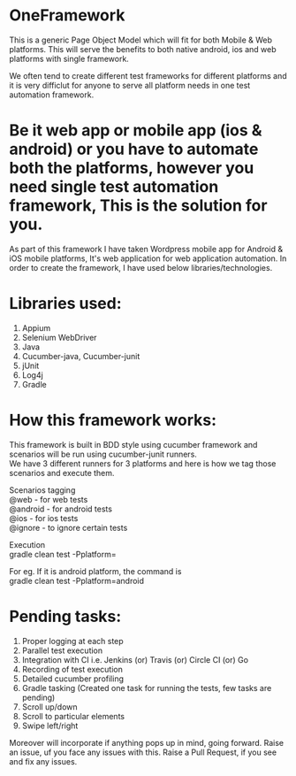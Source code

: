 # OneFramework
This is a generic Page Object Model which will fit for both Mobile & Web platforms.
This will serve the benefits to both native android, ios and web platforms with single framework.

We often tend to create different test frameworks for different platforms and it is very difficlut for anyone to serve all platform needs in one test automation framework.

# Be it web app or mobile app (ios & android) or you have to automate both the platforms, however you need single test automation framework, This is the solution for you. <br/>

As part of this framework I have taken Wordpress mobile app for Android & iOS mobile platforms, It's web application for web application automation. In order to create the framework, I have used below libraries/technologies.

# Libraries used:
1. Appium
2. Selenium WebDriver
3. Java
4. Cucumber-java, Cucumber-junit
5. jUnit
6. Log4j
7. Gradle

# How this framework works:
This framework is built in BDD style using cucumber framework and scenarios will be run using cucumber-junit runners.<br/>
We have 3 different runners for 3 platforms and here is how we tag those scenarios and execute them.

Scenarios tagging <br/>
 @web - for web tests <br/>
 @android - for android tests <br/>
 @ios - for ios tests <br/>
 @ignore - to ignore certain tests <br/>

Execution <br/>
 gradle clean test -Pplatform=<platformName> <br/>
 
 For eg. If it is android platform, the command is <br/>
 gradle clean test -Pplatform=android

# Pending tasks: <br/>
1. Proper logging at each step
2. Parallel test execution
3. Integration with CI i.e. Jenkins (or) Travis (or) Circle CI (or) Go
4. Recording of test execution
5. Detailed cucumber profiling
6. Gradle tasking (Created one task for running the tests, few tasks are pending)
7. Scroll up/down
8. Scroll to particular elements
9. Swipe left/right

Moreover will incorporate if anything pops up in mind, going forward.
Raise an issue, uf you face any issues with this.
Raise a Pull Request, if you see and fix any issues.
